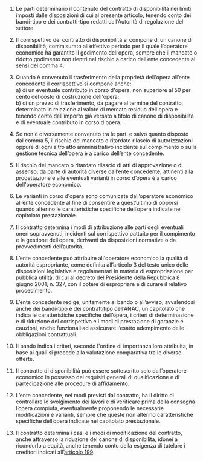 1. Le parti determinano il contenuto del contratto di disponibilità nei limiti imposti dalle disposizioni di cui al presente articolo, tenendo conto dei bandi-tipo e dei contratti-tipo redatti dall’Autorità di regolazione del settore.

2. Il corrispettivo del contratto di disponibilità si compone di un canone di disponibilità, commisurato all’effettivo periodo per il quale l’operatore economico ha garantito il godimento dell’opera, sempre che il mancato o ridotto godimento non rientri nel rischio a carico dell’ente concedente ai sensi del comma 4.

3. Quando è convenuto il trasferimento della proprietà dell'opera all’ente concedente il corrispettivo si compone anche:<br>a) di un eventuale contributo in corso d'opera, non superiore al 50 per cento del costo di costruzione dell'opera;<br>b) di un prezzo di trasferimento, da pagare al termine del contratto, determinato in relazione al valore di mercato residuo dell'opera e tenendo conto dell’importo già versato a titolo di canone di disponibilità e di eventuale contributo in corso d'opera.

4. Se non è diversamente convenuto tra le parti e salvo quanto disposto dal comma 5, il rischio del mancato o ritardato rilascio di autorizzazioni oppure di ogni altro atto amministrativo incidente sul compimento o sulla gestione tecnica dell’opera è a carico dell’ente concedente.

5. Il rischio del mancato o ritardato rilascio di atti di approvazione o di assenso, da parte di autorità diverse dall’ente concedente, attinenti alla progettazione e alle eventuali varianti in corso d’opera è a carico dell'operatore economico.

6. Le varianti in corso d'opera sono comunicate dall’operatore economico all’ente concedente al fine di consentire a quest’ultimo di opporsi quando alterino le caratteristiche specifiche dell’opera indicate nel capitolato prestazionale.

7. Il contratto determina i modi di attribuzione alle parti degli eventuali oneri sopravvenuti, incidenti sul corrispettivo pattuito per il compimento e la gestione dell’opera, derivanti da disposizioni normative o da provvedimenti dell’autorità.

8. L’ente concedente può attribuire all'operatore economico la qualità di autorità espropriante, come definita all’articolo 3 del testo unico delle disposizioni legislative e regolamentari in materia di espropriazione per pubblica utilità, di cui al decreto del Presidente della Repubblica 8 giugno 2001, n. 327, con il potere di espropriare e di curare il relativo procedimento.

9. L’ente concedente redige, unitamente al bando o all’avviso, avvalendosi anche dei bandi-tipo e dei contrattitipo dell’ANAC, un capitolato che indica le caratteristiche specifiche dell’opera, i criteri di determinazione e di riduzione del corrispettivo e i modi di prestazione di garanzie e cauzioni, anche funzionali ad assicurare l’esatto adempimento delle obbligazioni contrattuali.

10. Il bando indica i criteri, secondo l'ordine di importanza loro attribuita, in base ai quali si procede alla valutazione comparativa tra le diverse offerte.

11. Il contratto di disponibilità può essere sottoscritto solo dall’operatore economico in possesso dei requisiti generali di qualificazione e di partecipazione alle procedure di affidamento. 

12. L’ente concedente, nei modi previsti dal contratto, ha il diritto di controllare lo svolgimento dei lavori e di verificare prima della consegna l’opera compiuta, eventualmente proponendo le necessarie modificazioni e varianti, sempre che queste non alterino caratteristiche specifiche dell’opera indicate nel capitolato prestazionale.

13. Il contratto determina i casi e i modi di modificazione del contratto, anche attraverso la riduzione del canone di disponibilità, idonei a ricondurlo a equità, anche tenendo conto della esigenza di tutelare i creditori indicati all’[articolo 199](/articolo-199/1).
